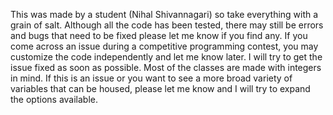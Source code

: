 This was made by a student (Nihal Shivannagari) so take everything with a grain of salt. Although all the code has been tested, there may still be errors and 
bugs that need to be fixed please let me know if you find any. If you come across an issue during a competitive programming contest, you may customize the 
code independently and let me know later. I will try to get the issue fixed as soon as possible. Most of the classes are made with integers in mind. If this 
is an issue or you want to see a more broad variety of variables that can be housed, please let me know and I will try to expand the options available.
